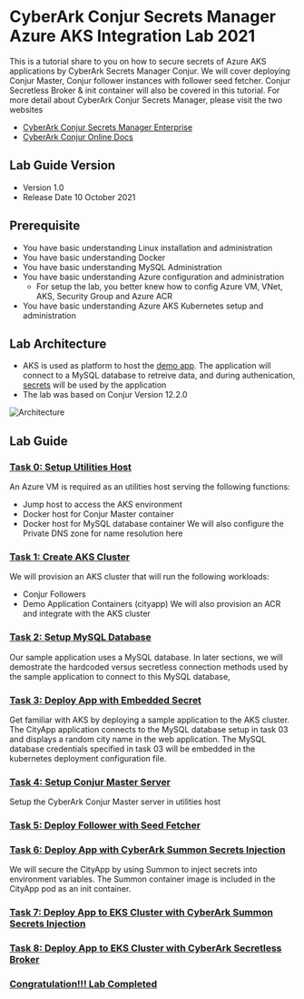 # CyberArk Conjur Secrets Manager Azure AKS Integration Lab 2021
This is a tutorial share to you on how to secure secrets of Azure AKS applications by CyberArk Secrets Manager Conjur. We will cover deploying Conjur Master, Conjur follower instances with follower seed fetcher. Conjur Secretless Broker & init container will also be covered in this tutorial.
For more detail about CyberArk Conjur Secrets Manager, please visit the two websites

- [CyberArk Conjur Secrets Manager Enterprise](https://www.cyberark.com/products/secrets-manager-enterprise/)
- [CyberArk Conjur Online Docs](https://docs.cyberark.com/Product-Doc/OnlineHelp/AAM-DAP/Latest/en/Content/Get%20Started/WhatIsConjur.html)

## Lab Guide Version
- Version 1.0
- Release Date 10 October 2021

## Prerequisite
- You have basic understanding Linux installation and administration
- You have basic understanding Docker
- You have basic understanding MySQL Administration
- You have basic understanding Azure configuration and administration
  - For setup the lab, you better knew how to config Azure VM, VNet, AKS, Security Group and Azure ACR
- You have basic understanding Azure AKS Kubernetes setup and administration

## Lab Architecture
- AKS is used as platform to host the [demo app](https://github.com/jeepapichet/cityapp). The application will connect to a MySQL database to retreive data, and during authenication, [secrets](https://docs.cyberark.com/Product-Doc/OnlineHelp/AAM-DAP/Latest/en/Content/Get%20Started/key_concepts/secrets.html) will be used by the application
- The lab was based on Conjur Version 12.2.0

![Architecture](https://github.com/ivanckleecity/CyberArk-DAP-EKS-Lap-2021/blob/main/images/architecture_eks.JPG)

## Lab Guide

### [Task 0: Setup Utilities Host](00-Setup_Utilities_Host.md)
An Azure VM is required as an utilities host serving the following functions:
- Jump host to access the AKS environment
- Docker host for Conjur Master container
- Docker host for MySQL database container
We will also configure the Private DNS zone for name resolution here

### [Task 1: Create AKS Cluster](01-Create_AKS_Cluster.md)
We will provision an AKS cluster that will run the following workloads:
- Conjur Followers
- Demo Application Containers (cityapp)
We will also provision an ACR and integrate with the AKS cluster

### [Task 2: Setup MySQL Database](02-Setup-MySQL-Database.md)
Our sample application uses a MySQL database.
In later sections, we will demostrate the hardcoded versus secretless connection methods used by the sample application to connect to this MySQL database,

### [Task 3: Deploy App with Embedded Secret](03-Deploy_App_with_Embedded_Secret.md)
Get familiar with AKS by deploying a sample application to the AKS cluster.
The CityApp application connects to the MySQL database setup in task 03 and displays a random city name in the web application.
The MySQL database credentials specified in task 03 will be embedded in the kubernetes deployment configuration file.

### [Task 4: Setup Conjur Master Server](04-Setup_Conjur_Master_Server.md)
Setup the CyberArk Conjur Master server in utilities host

### [Task 5: Deploy Follower with Seed Fetcher](05-Deploy_Follower_with_Seed_Fetcher.md)

### [Task 6: Deploy App with CyberArk Summon Secrets Injection](06-Deploy_App_with_Summon.md)
We will secure the CityApp by using Summon to inject secrets into environment variables.
The Summon container image is included in the CityApp pod as an init container.

### [Task 7: Deploy App to EKS Cluster with CyberArk Summon Secrets Injection](07-Deploy_App_with_Summon_Secrets_Injects.md)

### [Task 8: Deploy App to EKS Cluster with CyberArk Secretless Broker](08-Deploy_App_with_Cyberark_Secretless_Broker.md)

### [Congratulation!!! Lab Completed](Task09/readme.md)
